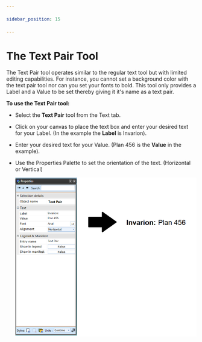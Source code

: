 ```yaml
---

sidebar_position: 15

---
```

# The Text Pair Tool

The Text Pair tool operates similar to the regular text tool but with limited editing capabilities. For instance, you cannot set a background color with the text pair tool nor can you set your fonts to bold. This tool only provides a Label and a Value to be set thereby giving it it's name as a text pair.

**To use the Text Pair tool:**

- Select the **Text Pair** tool from the Text tab.
- Click on your canvas to place the text box and enter your desired text for your Label. (In the example the **Label** is Invarion).
- Enter your desired text for your Value. (Plan 456 is the **Value** in the example).
- Use the Properties Palette to set the orientation of the text. (Horizontal or Vertical)

    ![Text_Pair_Properties_Palette_and_Outcome](./assets/Text_Pair_Properties_Palette_and_Outcome.png)
